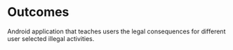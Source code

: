 # Outcomes
Android application that teaches users the legal consequences for different user selected illegal activities.

